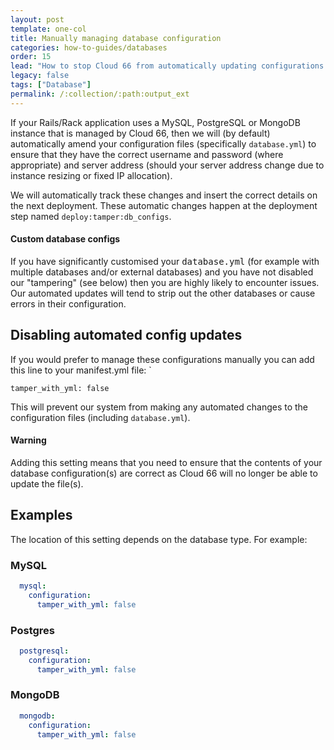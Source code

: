 ```yaml
---
layout: post
template: one-col
title: Manually managing database configuration
categories: how-to-guides/databases
order: 15
lead: "How to stop Cloud 66 from automatically updating configurations for managed databases"
legacy: false
tags: ["Database"]
permalink: /:collection/:path:output_ext
---
```


If your Rails/Rack application uses a MySQL, PostgreSQL or MongoDB instance that is managed by Cloud 66, then we will (by default) automatically amend your configuration files (specifically `database.yml`) to ensure that they have the correct username and password (where appropriate) and server address (should your server address change due to instance resizing or fixed IP allocation). 

We will automatically track these changes and insert the correct details on the next deployment. These automatic changes happen at the deployment step named `deploy:tamper:db_configs`. 

#### Custom database configs
<div class="notice"><p>If you have significantly customised your <kbd>database.yml</kbd> (for example with multiple databases and/or external databases) and you have not disabled our "tampering" (see below) then you are highly likely to encounter issues. Our automated updates will tend to strip out the other databases or cause errors in their configuration.</p></div>

## Disabling automated config updates

If you would prefer to manage these configurations manually you can add this line to your manifest.yml file: `

```shell
tamper_with_yml: false
```
This will prevent our system from making any automated changes to the configuration files (including `database.yml`).

#### Warning

<div class="notice notice-warning"><p>Adding this setting means that you need to ensure that the contents of your database configuration(s) are correct as Cloud 66 will no longer be able to update the file(s).</p></div>

## Examples

The location of this setting depends on the database type. For example:

### MySQL

```yaml
  mysql:
    configuration:
      tamper_with_yml: false
```

### Postgres
```yaml
  postgresql:
    configuration:
      tamper_with_yml: false
```

### MongoDB

```yaml
  mongodb:
    configuration:
      tamper_with_yml: false
```
